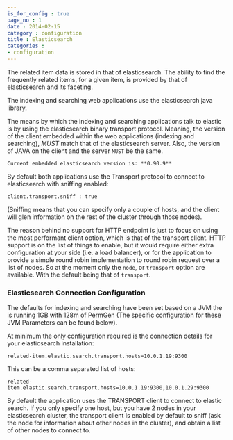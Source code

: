 ```yaml
---
is_for_config : true
page_no : 1
date : 2014-02-15
category : configuration
title : Elasticsearch
categories : 
- configuration
---
```



The related item data is stored in that of elasticsearch.  The ability to find the frequently related items, for a given item, is provided by that of elasticsearch and its faceting.  

The indexing and searching web applications use the elasticsearch java library.  

The means by which the indexing and searching applications talk to elastic is by using the elasticsearch binary transport protocol.  Meaning, the version of the client embedded within the web applications (indexing and searching), *MUST* match that of the elasticsearch server.  Also, the version of JAVA on the client and the server `MUST` be the same.

    Current embedded elasticsearch version is: **0.90.9**

By default both applications use the Transport protocol to connect to elasticsearch with sniffing enabled:

    client.transport.sniff : true

(Sniffing means that you can specify only a couple of hosts, and the client will glen information on the rest of the cluster through those nodes).

The reason behind no support for HTTP endpoint is just to focus on using the most performant client option, which is that of the transport client.  HTTP support is on the list of things to enable, but it would require either extra configuration at your side (i.e. a load balancer), or for the application to provide a simple round robin implementation to round robin request over a list of nodes.  So at the moment only the `node`, or `transport` option are available.  With the default being that of `transport`.

### Elasticsearch Connection Configuration ###

The defaults for indexing and searching have been set based on a JVM the is running 1GB with 128m of PermGen (The specific configuration for these JVM Parameters can be found below).

At minimum the only configuration required is the connection details for your elasticsearch installation:

    related-item.elastic.search.transport.hosts=10.0.1.19:9300

This can be a comma separated list of hosts:

    related-item.elastic.search.transport.hosts=10.0.1.19:9300,10.0.1.29:9300

By default the application uses the TRANSPORT client to connect to elastic search.  If you only specify one host, but you have 2 nodes in your elasticsearch cluster, the transport client is enabled by default to sniff (ask the node for information about other nodes in the cluster), and obtain a list of other nodes to connect to.